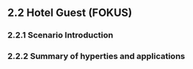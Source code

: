 ## 2.2	Hotel Guest (FOKUS)	
### 2.2.1	Scenario Introduction	
### 2.2.2	Summary of hyperties and applications	

